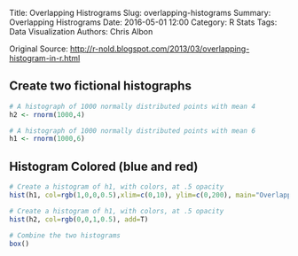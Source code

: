 Title: Overlapping Histrograms
Slug: overlapping-histograms
Summary: Overlapping Histrograms
Date: 2016-05-01 12:00
Category: R Stats
Tags: Data Visualization
Authors: Chris Albon


Original Source: http://r-nold.blogspot.com/2013/03/overlapping-histogram-in-r.html

## Create two fictional histographs


```R
# A histograph of 1000 normally distributed points with mean 4
h2 <- rnorm(1000,4)
```


```R
# A histograph of 1000 normally distributed points with mean 6
h1 <- rnorm(1000,6)
```

## Histogram Colored (blue and red)


```R
# Create a histogram of h1, with colors, at .5 opacity
hist(h1, col=rgb(1,0,0,0.5),xlim=c(0,10), ylim=c(0,200), main="Overlapping Histogram", xlab="Variable")
```


```R
# Create a histogram of h1, with colors, at .5 opacity
hist(h2, col=rgb(0,0,1,0.5), add=T)
```


```R
# Combine the two histograms
box()
```
